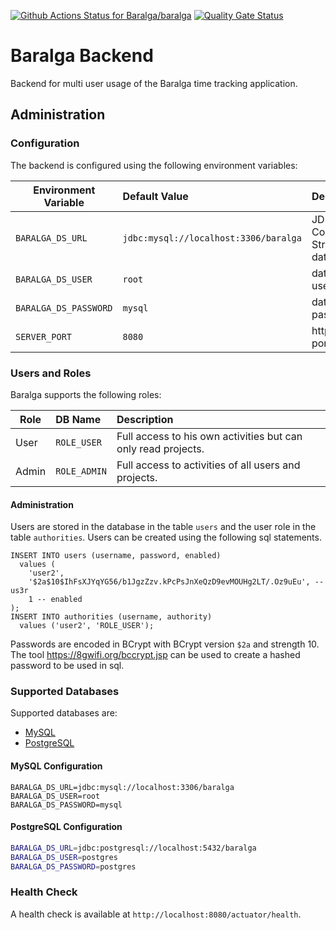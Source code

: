 [![Github Actions Status for Baralga/baralga](https://github.com/baralga/backend/workflows/Build/badge.svg)](https://github.com/Baralga/baralga/actions) [![Quality Gate Status](https://sonarcloud.io/api/project_badges/measure?project=baralga-backend&metric=alert_status)](https://sonarcloud.io/dashboard?id=baralga-backend)

# Baralga Backend

Backend for multi user usage of the Baralga time tracking application.

## Administration

### Configuration

The backend is configured using the following environment variables:

| Environment Variable  | Default Value                        | Description  |
| --------------------- |:------------------------------------| :--------|
| `BARALGA_DS_URL`      | `jdbc:mysql://localhost:3306/baralga`| JDBC Connection String for database |
| `BARALGA_DS_USER`     | `root`                       |   database user |
| `BARALGA_DS_PASSWORD` | `mysql`      |    database password |
| `SERVER_PORT` | `8080`      |    http server port |

### Users and Roles

Baralga supports the following roles:

| Role  | DB Name | Description                        |
| ----- |:------- |:------------------------------------|
| User  | `ROLE_USER` |Full access to his own activities but can only read projects. |
| Admin | `ROLE_ADMIN`  | Full access to activities of all users and projects.          |


#### Administration

Users are stored in the database in the table `users` and the user role in the table `authorities`.  Users can be 
created using the following sql statements.

```mysql-sql
INSERT INTO users (username, password, enabled)
  values (
    'user2',
    '$2a$10$IhFsXJYqYG56/b1JgzZzv.kPcPsJnXeQzD9evMOUHg2LT/.Oz9uEu', -- us3r
    1 -- enabled
);
INSERT INTO authorities (username, authority)
  values ('user2', 'ROLE_USER');
```

Passwords are encoded in BCrypt with BCrypt version `$2a` and strength 10. The tool https://8gwifi.org/bccrypt.jsp
can be used to create a hashed password to be used in sql.

### Supported Databases

Supported databases are:
* [MySQL](https://www.mysql.com/)
* [PostgreSQL](https://www.postgresql.org/)

#### MySQL Configuration
```
BARALGA_DS_URL=jdbc:mysql://localhost:3306/baralga
BARALGA_DS_USER=root
BARALGA_DS_PASSWORD=mysql
```

#### PostgreSQL Configuration
```bash
BARALGA_DS_URL=jdbc:postgresql://localhost:5432/baralga
BARALGA_DS_USER=postgres
BARALGA_DS_PASSWORD=postgres
```
                         
### Health Check

A health check is available at `http://localhost:8080/actuator/health`.
